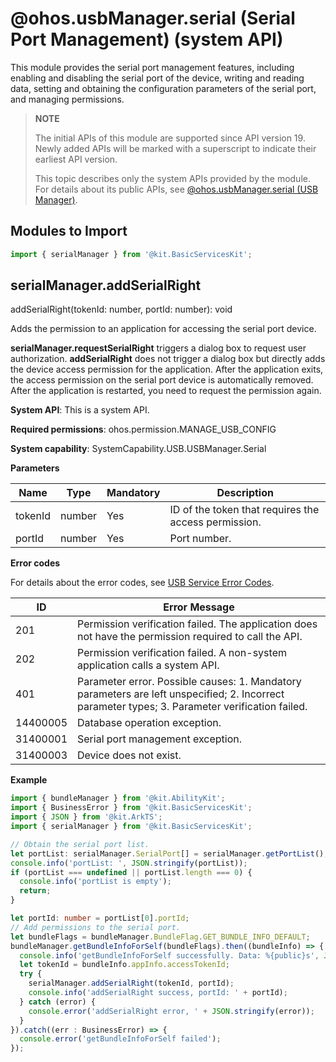 # @ohos.usbManager.serial (Serial Port Management) (system API)

<!--Kit: Basic Services Kit-->
<!--Subsystem: USB-->
<!--Owner: @hwymlgitcode-->
<!--Designer: @w00373942-->
<!--Tester: @dong-dongzhen-->
<!--Adviser: @w_Machine_cc-->

This module provides the serial port management features, including enabling and disabling the serial port of the device, writing and reading data, setting and obtaining the configuration parameters of the serial port, and managing permissions.

> **NOTE**
>
> The initial APIs of this module are supported since API version 19. Newly added APIs will be marked with a superscript to indicate their earliest API version.
>
> This topic describes only the system APIs provided by the module. For details about its public APIs, see [@ohos.usbManager.serial (USB Manager)](js-apis-serialManager.md).

## Modules to Import

```ts
import { serialManager } from '@kit.BasicServicesKit';
```

## serialManager.addSerialRight

addSerialRight(tokenId: number, portId: number): void

Adds the permission to an application for accessing the serial port device.

**serialManager.requestSerialRight** triggers a dialog box to request user authorization. **addSerialRight** does not trigger a dialog box but directly adds the device access permission for the application. After the application exits, the access permission on the serial port device is automatically removed. After the application is restarted, you need to request the permission again.

**System API**: This is a system API.

**Required permissions**: ohos.permission.MANAGE_USB_CONFIG

**System capability**: SystemCapability.USB.USBManager.Serial

**Parameters**

| Name    | Type    | Mandatory| Description                                 |
|---------|--------|----|-------------------------------------|
| tokenId | number | Yes | ID of the token that requires the access permission.                 |
| portId  | number | Yes | Port number.|

**Error codes**

For details about the error codes, see [USB Service Error Codes](errorcode-usb.md).

| ID| Error Message                                                    |
| -------- | ------------------------------------------------------------ |
| 201      | Permission verification failed. The application does not have the permission required to call the API. |
| 202      | Permission verification failed. A non-system application calls a system API. |
| 401      | Parameter error. Possible causes: 1. Mandatory parameters are left unspecified; 2. Incorrect parameter types; 3. Parameter verification failed. |
| 14400005 | Database operation exception. |
| 31400001 | Serial port management exception. |
| 31400003 | Device does not exist. |

**Example**
```ts
import { bundleManager } from '@kit.AbilityKit';
import { BusinessError } from '@kit.BasicServicesKit';
import { JSON } from '@kit.ArkTS';
import { serialManager } from '@kit.BasicServicesKit';

// Obtain the serial port list.
let portList: serialManager.SerialPort[] = serialManager.getPortList();
console.info('portList: ', JSON.stringify(portList));
if (portList === undefined || portList.length === 0) {
  console.info('portList is empty');
  return;
}

let portId: number = portList[0].portId;
// Add permissions to the serial port.
let bundleFlags = bundleManager.BundleFlag.GET_BUNDLE_INFO_DEFAULT;
bundleManager.getBundleInfoForSelf(bundleFlags).then((bundleInfo) => {
  console.info('getBundleInfoForSelf successfully. Data: %{public}s', JSON.stringify(bundleInfo));
  let tokenId = bundleInfo.appInfo.accessTokenId;
  try {
    serialManager.addSerialRight(tokenId, portId);
    console.info('addSerialRight success, portId: ' + portId);
  } catch (error) {
    console.error('addSerialRight error, ' + JSON.stringify(error));
  }
}).catch((err : BusinessError) => {
  console.error('getBundleInfoForSelf failed');
});
```
